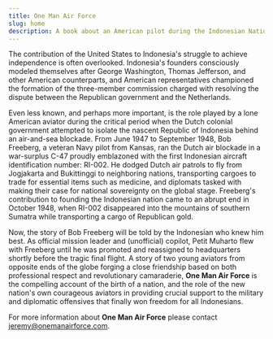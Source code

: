 ```yaml
---
title: One Man Air Force
slug: home
description: A book about an American pilot during the Indonesian National Revolution
---
```


The contribution of the United States to Indonesia's struggle to achieve
independence is often overlooked. Indonesia's founders consciously
modeled themselves after George Washington, Thomas Jefferson, and other
American counterparts, and American representatives championed the
formation of the three-member commission charged with resolving the
dispute between the Republican government and the Netherlands.

Even less known, and perhaps more important, is the role played by a
lone American aviator during the critical period when the Dutch colonial
government attempted to isolate the nascent Republic of Indonesia behind
an air-and-sea blockade. From June 1947 to September 1948, Bob Freeberg,
a veteran Navy pilot from Kansas, ran the Dutch air blockade in a
war-surplus C-47 proudly emblazoned with the first Indonesian aircraft
identification number: RI-002. He dodged Dutch air patrols to fly from
Jogjakarta and Bukittinggi to neighboring nations, transporting cargoes
to trade for essential items such as medicine, and diplomats tasked with
making their case for national sovereignty on the global stage.
Freeberg's contribution to founding the Indonesian nation came to an
abrupt end in October 1948, when RI-002 disappeared into the mountains
of southern Sumatra while transporting a cargo of Republican gold.

Now, the story of Bob Freeberg will be told by the Indonesian who knew
him best. As official mission leader and (unofficial) copilot, Petit
Muharto flew with Freeberg until he was promoted and reassigned to
headquarters shortly before the tragic final flight. A story of two
young aviators from opposite ends of the globe forging a close
friendship based on both professional respect and revolutionary
camaraderie, **One Man Air Force** is the compelling account of the
birth of a nation, and the role of the new nation's own courageous
aviators in providing crucial support to the military and diplomatic
offensives that finally won freedom for all Indonesians.

For more information about **One Man Air Force** please contact
jeremy@onemanairforce.com.